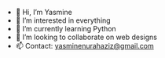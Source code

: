 - 👋 Hi, I’m Yasmine 
- 👀 I’m interested in everything
- 🌱 I’m currently learning Python 
- 💞️ I’m looking to collaborate on web designs
- 📫 Contact: yasminenurahaziz@gmail.com

<!---
Yasomite2/Yasomite2 is a ✨ special ✨ repository because its `README.md` (this file) appears on your GitHub profile.
You can click the Preview link to take a look at your changes.
--->
